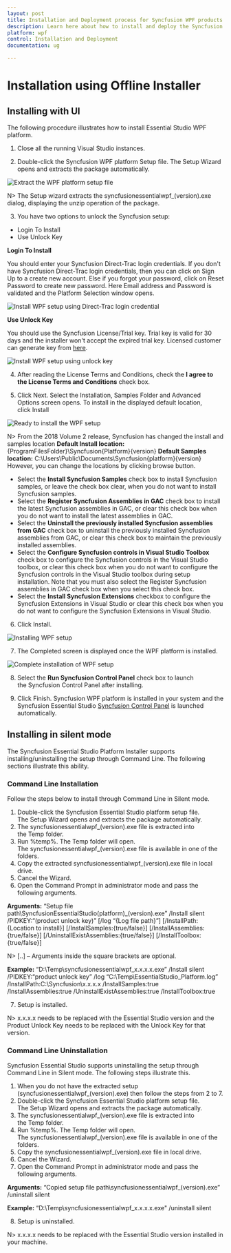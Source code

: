 ```yaml
---
layout: post
title: Installation and Deployment process for Syncfusion WPF products
description: Learn here about how to install and deploy the Syncfusion Essential Studio WPF components and more details
platform: wpf
control: Installation and Deployment
documentation: ug

---
```


# Installation using Offline Installer

## Installing with UI   

The following procedure illustrates how to install Essential Studio WPF platform.

1) Close all the running Visual Studio instances.

2) Double-click the Syncfusion WPF platform Setup file. The Setup Wizard opens and extracts the package automatically.

![Extract the WPF platform setup file](Platform_images/Step-by-Step-Installation_img1.png)

N> The Setup wizard extracts the syncfusionessentialwpf_(version).exe dialog, displaying the unzip operation of the package.

3) You have two options to unlock the Syncfusion setup:
 
* Login To Install
* Use Unlock Key
   
**Login To Install**
   
You should enter your Syncfusion Direct-Trac login credentials. If you don't have Syncfusion Direct-Trac login credentials, then you can click on Sign Up to a create new account. Else if you forgot your password, click on Reset Password to create new password. Here Email address and Password is validated and the Platform Selection window opens.

![Install WPF setup using Direct-Trac login credential](Platform_images/Step-by-Step-Installation_img2.png)   

**Use Unlock Key**
   
You should use the Syncfusion License/Trial key. Trial key is valid for 30 days and the installer won't accept the expired trial key. Licensed customer can generate key from [here](https://www.syncfusion.com/kb/2326).

![Install WPF setup using unlock key](Platform_images/Step-by-Step-Installation_img3.png)   

4) After reading the License Terms and Conditions, check the **I agree to the License Terms and Conditions** check box.

5) Click Next. Select the Installation, Samples Folder and Advanced Options screen opens. To install in the displayed default location, click Install

![Ready to install the WPF setup](Platform_images/Step-by-Step-Installation_img4.png)

N> From the 2018 Volume 2 release, Syncfusion has changed the install and samples location 
**Default Install location:** {ProgramFilesFolder}\Syncfusion\{Platform}\{version}
**Default Samples location:** C:\Users\Public\Documents\Syncfusion\{platform}\{version}
However, you can change the locations by clicking browse button.

* Select the **Install Syncfusion Samples** check box to install Syncfusion samples, or leave the check box clear, when you do not want to install Syncfusion samples.
* Select the **Register Syncfusion Assemblies in GAC** check box to install the latest Syncfusion assemblies in GAC, or clear this check box when you do not want to install the latest assemblies in GAC.
* Select the **Uninstall the previously installed Syncfusion assemblies from GAC** check box to uninstall the previously installed Syncfusion assemblies from GAC, or clear this check box to maintain the previously installed assemblies.
* Select the **Configure Syncfusion controls in Visual Studio Toolbox** check box to configure the Syncfusion controls in the Visual Studio toolbox, or clear this check box when you do not want to configure the Syncfusion controls in the Visual Studio toolbox during setup installation. Note that you must also select the Register Syncfusion assemblies in GAC check box when you select this check box.
* Select the **Install Syncfusion Extensions** checkbox to configure the Syncfusion Extensions in Visual Studio or clear this check box when you do not want to configure the Syncfusion Extensions in Visual Studio.

6) Click Install.

![Installing WPF setup](Platform_images/Step-by-Step-Installation_img5.png)

7) The Completed screen is displayed once the WPF platform is installed.

![Complete installation of WPF setup](Platform_images/Step-by-Step-Installation_img6.png)

8) Select the **Run Syncfusion Control Panel** check box to launch the Syncfusion Control Panel after installing.

9) Click Finish. Syncfusion WPF platform is installed in your system and the Syncfusion Essential Studio [Syncfusion Control Panel](http://help.syncfusion.com/common/essential-studio/utilities#dashboard ) is launched automatically.

## Installing in silent mode

The Syncfusion Essential Studio Platform Installer supports installing/uninstalling the setup through Command Line. The following sections illustrate this ability. 

### Command Line Installation

Follow the steps below to install through Command Line in Silent mode.

1) Double-click the Syncfusion Essential Studio platform setup file. The Setup Wizard opens and extracts the package automatically. 
2) The syncfusionessentialwpf_(version).exe file is extracted into the Temp folder.
3) Run %temp%. The Temp folder will open. The syncfusionessentialwpf_(version).exe file is available in one of the folders.
4) Copy the extracted syncfusionessentialwpf_(version).exe file in local drive.
5) Cancel the Wizard.
6) Open the Command Prompt in administrator mode and pass the following arguments.

**Arguments:** “Setup file path\SyncfusionEssentialStudio(platform)_(version).exe” /Install silent /PIDKEY:“(product unlock key)” [/log “{Log file path}”] [/InstallPath:{Location to install}] [/InstallSamples:{true/false}] [/InstallAssemblies:{true/false}] [/UninstallExistAssemblies:{true/false}] [/InstallToolbox:{true/false}]

N> [..] – Arguments inside the square brackets are optional.

**Example:** “D:\Temp\syncfusionessentialwpf_x.x.x.x.exe” /Install silent /PIDKEY:“product unlock key” /log “C:\Temp\EssentialStudio_Platform.log” /InstallPath:C:\Syncfusion\x.x.x.x /InstallSamples:true /InstallAssemblies:true /UninstallExistAssemblies:true /InstallToolbox:true

7) Setup is installed.

N> x.x.x.x needs to be replaced with the Essential Studio version and the Product Unlock Key needs to be replaced with the Unlock Key for that version.
   
### Command Line Uninstallation

Syncfusion Essential Studio supports uninstalling the setup through Command Line in Silent mode. The following steps illustrate this. 

1) When you do not have the extracted setup (syncfusionessentialwpf_(version).exe) then follow the steps from 2 to 7.
2) Double-click the Syncfusion Essential Studio platform setup file. The Setup Wizard opens and extracts the package automatically.
3) The syncfusionessentialwpf_(version).exe file is extracted into the Temp folder.
4) Run %temp%. The Temp folder will open. The syncfusionessentialwpf_(version).exe file is available in one of the folders.
5) Copy the syncfusionessentialwpf_(version).exe file in local drive. 
6) Cancel the Wizard.
7) Open the Command Prompt in administrator mode and pass the following arguments.
   
**Arguments:** “Copied setup file path\syncfusionessentialwpf_(version).exe” /uninstall silent 

**Example:** “D:\Temp\syncfusionessentialwpf_x.x.x.x.exe" /uninstall silent

8) Setup is uninstalled.

N> x.x.x.x needs to be replaced with the Essential Studio version installed in your machine.
   
   
